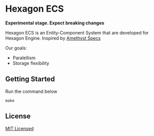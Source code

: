 # Hexagon ECS

**Experimental stage. Expect breaking changes**

Hexagon ECS is an Entity-Component System that are developed for Hexagon Engine. Inspired by [Amethyst Specs](https://github.com/amethyst/specs)

Our goals:
- Paralellism
- Storage flexibility

## Getting Started

Run the command below

```
make
```

## License

[MIT Licensed](LICENSE)